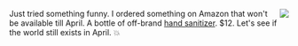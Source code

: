 <img src="http://scripting.com/images/2020/03/14/handSanitizer.png" border="0" align="right">Just tried something funny. I ordered something on Amazon that won't be available till April. A bottle of off-brand <a href="https://www.amazon.com/gp/product/B085G1DCPC/ref=ppx_yo_dt_b_asin_title_o01_s00?ie=UTF8&psc=1">hand sanitizer</a>. $12. Let's see if the world still exists in April. :boom:
